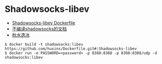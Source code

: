 # Shadowsocks-libev

- [Shadowsocks-libev Dockerfile](https://github.com/shadowsocks/shadowsocks-libev/blob/master/docker/alpine/Dockerfile)
- [不编译shadowsocks的文档](https://lixingcong.github.io/2016/07/20/compile-with-no-doc-for-shadowsocks/)
- [秋水逸冰](https://github.com/teddysun/shadowsocks_install/blob/master/docker/shadowsocks-libev/Dockerfile)

```shell
$ docker build -t shadowsocks:libev https://github.com/huxins/Dockerfile.git#:Shadowsocks-libev
$ docker run -e PASSWORD=<password> -p 8388:8388 -p 8388:8388/udp -d shadowsocks:libev
```


